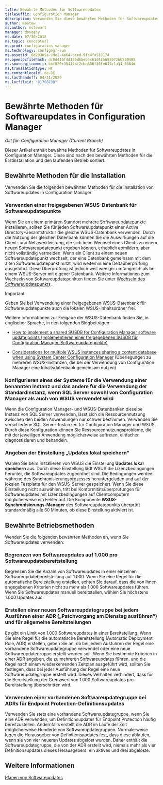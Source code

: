 ```yaml
---
title: Bewährte Methoden für Softwareupdates
titleSuffix: Configuration Manager
description: Verwenden Sie diese bewährten Methoden für Softwareupdates in Configuration Manager.
author: mestew
ms.author: mstewart
manager: dougeby
ms.date: 07/30/2018
ms.topic: conceptual
ms.prod: configuration-manager
ms.technology: configmgr-sum
ms.assetid: 6d20389a-9de2-4a64-bced-9fc4fa519174
ms.openlocfilehash: dc0d416fdd186dbbeb4c61d48b688072bb830485
ms.sourcegitcommit: bbf820c35414bf2cba356f30fe047c1a34c5384d
ms.translationtype: HT
ms.contentlocale: de-DE
ms.lasthandoff: 04/21/2020
ms.locfileid: "81708708"
---
```

# <a name="best-practices-for-software-updates-in-configuration-manager"></a>Bewährte Methoden für Softwareupdates in Configuration Manager

*Gilt für: Configuration Manager (Current Branch)*

Dieser Artikel enthält bewährte Methoden für Softwareupdates in Configuration Manager. Diese sind nach den bewährten Methoden für die Erstinstallation und den laufenden Betrieb sortiert.  



## <a name="installation-best-practices"></a><a name="bkmk_install"></a> Bewährte Methoden für die Installation  

Verwenden Sie die folgenden bewährten Methoden für die Installation von Softwareupdates in Configuration Manager.  


### <a name="use-a-shared-wsus-database-for-software-update-points"></a><a name="bkmk_shared-susdb"></a> Verwenden einer freigegebenen WSUS-Datenbank für Softwareupdatepunkte  

Wenn Sie an einem primären Standort mehrere Softwareupdatepunkte installieren, sollten Sie für jeden Softwareupdatepunkt einer Active Directory-Gesamtstruktur die gleiche WSUS-Datenbank verwenden. Durch die Nutzung der gleichen Datenbank können Sie die Auswirkungen auf die Client- und Netzwerkleistung, die sich beim Wechsel eines Clients zu einem neuen Softwareupdatepunkt ergeben können, erheblich abmildern, aber nicht vollständig vermeiden. Wenn ein Client zu einem neuen Softwareupdatepunkt wechselt, der eine Datenbank gemeinsam mit dem alten Softwareupdatepunkt nutzt, wird weiterhin eine Deltaüberprüfung ausgeführt. Diese Überprüfung ist jedoch weit weniger umfangreich als bei einem WSUS-Server mit eigener Datenbank. Weitere Informationen zum Wechseln von Softwareupdatepunkten finden Sie unter [Wechseln des Softwareupdatepunkts](plan-for-software-updates.md#BKMK_SUPSwitching).  

> [!IMPORTANT]  
>  Geben Sie bei Verwendung einer freigegebenen WSUS-Datenbank für Softwareupdatepunkte auch die lokalen WSUS-Inhaltsordner frei.  

Weitere Informationen zur Freigabe der WSUS-Datenbank finden Sie, in englischer Sprache, in den folgenden Blogbeiträgen:  

- [How to implement a shared SUSDB for Configuration Manager software update points (Implementieren einer freigegebenen SUSDB für Configuration Manager-Softwareupdatepunkte)](https://techcommunity.microsoft.com/t5/Configuration-Manager-Archive/How-to-implement-a-shared-SUSDB-for-Configuration-Manager/ba-p/274103)  

- [Considerations for multiple WSUS instances sharing a content database when using System Center Configuration Manager](https://blogs.technet.microsoft.com/wsus/2014/03/22/considerations-for-multiple-wsus-instances-sharing-a-content-database-when-using-system-center-configuration-manager-but-without-network-load-balancing-nlb/) (Überlegungen zu mehreren WSUS-Instanzen, die bei der Verwendung von Configuration Manager eine Inhaltsdatenbank gemeinsam nutzen)  


### <a name="when-configuration-manager-and-wsus-use-the-same-sql-server-configure-one-to-use-a-named-instance-and-the-other-to-use-the-default-instance"></a><a name="bkmk_sql-instance"></a> Konfigurieren eines der Systeme für die Verwendung einer benannten Instanz und das andere für die Verwendung der Standardinstanz, wenn SQL Server sowohl von Configuration Manager als auch von WSUS verwendet wird  

Wenn die Configuration Manager- und WSUS-Datenbanken dieselbe Instanz von SQL Server verwenden, lässt sich die Ressourcennutzung zwischen den beiden Anwendungen nur schwer bestimmen. Verwenden Sie verschiedene SQL Server-Instanzen für Configuration Manager und WSUS. Durch diese Konfiguration können Sie Ressourcennutzungsprobleme, die mit der jeweiligen Anwendung möglicherweise auftreten, einfacher diagnostizieren und behandeln.  


### <a name="specify-the-store-updates-locally-setting"></a><a name="bkmk_store-local"></a> Angeben der Einstellung „Updates lokal speichern“  

Wählen Sie beim Installieren von WSUS die Einstellung **Updates lokal speichern** aus. Durch diese Einstellung lädt WSUS die Lizenzbedingungen herunter, die Softwareupdates zugeordnet sind. Die Bedingungen werden während des Synchronisierungsprozesses heruntergeladen und auf der lokalen Festplatte für den WSUS-Server gespeichert. Wenn Sie diese Einstellung nicht auswählen, tritt bei Konformitätsüberprüfungen für Softwareupdates mit Lizenzbedingungen auf Clientcomputern möglicherweise ein Fehler auf. Die Komponente **WSUS-Synchronisierungs-Manager** des Softwareupdatepunkts überprüft standardmäßig alle 60 Minuten, ob diese Einstellung aktiviert ist.  



## <a name="operational-best-practices"></a><a name="bkmk_operation"></a> Bewährte Betriebsmethoden  

Wenden Sie die folgenden bewährten Methoden an, wenn Sie Softwareupdates verwenden:  


### <a name="limit-software-updates-to-1000-in-a-single-software-update-deployment"></a><a name="bkmk_object-limit"></a> Begrenzen von Softwareupdates auf 1.000 pro Softwareupdatebereitstellung  

Begrenzen Sie die Anzahl von Softwareupdates in einer einzelnen Softwareupdatebereitstellung auf 1.000. Wenn Sie eine Regel für die automatische Bereitstellung erstellen, achten Sie darauf, dass die von Ihnen angegebenen Kriterien nicht zu mehr als 1.000 Softwareupdates führen. Wenn Sie Softwareupdates manuell bereitstellen, wählen Sie höchstens 1.000 Updates aus.  


### <a name="create-a-new-software-update-group-each-time-an-adr-runs-for-patch-tuesday-and-for-general-deployments"></a><a name="bkmk_new-group"></a> Erstellen einer neuen Softwareupdategruppe bei jedem Ausführen einer ADR („Patchvorgang am Dienstag ausführen“) und für allgemeine Bereitstellungen  

Es gibt ein Limit von 1.000 Softwareupdates in einer Bereitstellung. Wenn Sie eine Regel für die automatische Bereitstellung (Automatic Deployment Rule, ADR) erstellen, geben Sie an, ob bei jedem Ausführen der Regel eine vorhandene Softwareupdategruppe verwendet oder eine neue Softwareupdategruppe erstellt werden soll. Wenn Sie bestimmte Kriterien in einer ADR angeben, die zu mehreren Softwareupdates führen, und die Regel nach einem wiederkehrenden Zeitplan ausgeführt wird, sollten Sie festlegen, dass bei jeder Ausführung der Regel eine neue Softwareupdategruppe erstellt wird. Dieses Verhalten verhindert, dass für die Bereitstellung der Grenzwert von 1.000 Softwareupdates pro Bereitstellung überschritten wird.  


### <a name="use-an-existing-software-update-group-for-adrs-for-endpoint-protection-definition-updates"></a><a name="bkmk_same-group"></a> Verwenden einer vorhandenen Softwareupdategruppe bei ADRs für Endpoint Protection-Definitionsupdates  

Verwenden Sie stets eine vorhandene Softwareupdategruppe, wenn Sie eine ADR verwenden, um Definitionsupdates für Endpoint Protection häufig bereitzustellen. Andernfalls erstellt die ADR im Laufe der Zeit möglicherweise Hunderte von Softwareupdategruppen. Normalerweise legen die Herausgeber von Definitionsupdates fest, dass diese ablaufen, wenn sie von vier neueren Updates abgelöst wurden. Daher enthält die Softwareupdategruppe, die von der ADR erstellt wird, niemals mehr als vier Definitionsupdates dieses Herausgebers: ein aktives und drei abgelöste.  



## <a name="see-also"></a>Weitere Informationen  
 [Planen von Softwareupdates](plan-for-software-updates.md)
